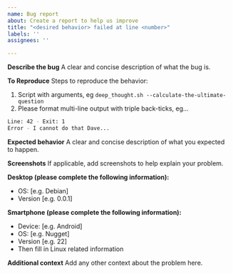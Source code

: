 ```yaml
---
name: Bug report
about: Create a report to help us improve
title: "<desired behavior> failed at line <number>"
labels: ''
assignees: ''

---
```


**Describe the bug**
A clear and concise description of what the bug is.

**To Reproduce**
Steps to reproduce the behavior:
1. Script with arguments, eg `deep_thought.sh --calculate-the-ultimate-question`
2. Please format multi-line output with triple back-ticks, eg...

```bash
Line: 42 - Exit: 1
Error - I cannot do that Dave...
```


**Expected behavior**
A clear and concise description of what you expected to happen.

**Screenshots**
If applicable, add screenshots to help explain your problem.

**Desktop (please complete the following information):**
 - OS: [e.g. Debian]
 - Version [e.g. 0.0.1]

**Smartphone (please complete the following information):**
 - Device: [e.g. Android]
 - OS: [e.g. Nugget]
 - Version [e.g. 22]
 - Then fill in Linux related information

**Additional context**
Add any other context about the problem here.
